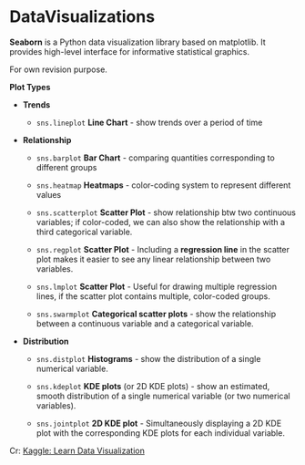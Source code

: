 # DataVisualizations

**Seaborn** is a Python data visualization library based on matplotlib. It provides high-level interface for informative statistical graphics.

For own revision purpose.

**Plot Types**
<ul>
  <li> <b>Trends</b> </li>
    <ul>
        <li>
          
   ` sns.lineplot `
  <b>Line Chart</b> - show trends over a period of time </li>
    </ul>
  <li> <b>Relationship</b> </li>
    <ul>
      <li> 
        
  `sns.barplot`
   <b>Bar Chart</b> - comparing quantities corresponding to different groups </li>
      <li> 
  
  `sns.heatmap`
  <b>Heatmaps</b> - color-coding system to represent different values</li>
      <li> 
  
  `sns.scatterplot`
  <b>Scatter Plot</b> - show relationship btw two continuous variables; if color-coded, we can also show the relationship with a third categorical variable.</li>
      <li>
   
   `sns.regplot`
   <b>Scatter Plot</b> - Including a <b>regression line</b> in the scatter plot makes it easier to see any linear relationship between two variables.</li>
      <li>
  
  `sns.lmplot`
  <b>Scatter Plot</b> - Useful for drawing multiple regression lines, if the scatter plot contains multiple, color-coded groups.</li>
      <li>
  
  `sns.swarmplot`
  <b>Categorical scatter plots</b> - show the relationship between a continuous variable and a categorical variable.</li>
   </ul>
  <li> <b>Distribution</b> </li>
    <ul>
      <li>
        
  `sns.distplot`
  <b>Histograms</b> - show the distribution of a single numerical variable.</li>
      <li>
  
   `sns.kdeplot`
   <b>KDE plots</b> (or 2D KDE plots) - show an estimated, smooth distribution of a single numerical variable (or two numerical variables).</li>
      <li>
  
  `sns.jointplot`
  <b>2D KDE plot</b> - Simultaneously displaying a 2D KDE plot with the corresponding KDE plots for each individual variable.</li>
    </ul>
</ul>



Cr: [Kaggle: Learn Data Visualization](https://www.kaggle.com/learn/data-visualization)

